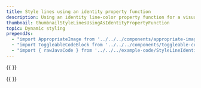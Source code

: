 ```yaml
---
title: Style lines using an identity property function
description: Using an identity line-color property function for a visualization.
thumbnail: thumbnailStyleLinesUsingAsIdentityPropertyFunction
topic: Dynamic styling
prependJs:
  - "import AppropriateImage from '../../../components/appropriate-image'"
  - "import ToggleableCodeBlock from '../../../components/toggleable-code-block'"
  - "import { rawJavaCode } from '../../../example-code/StyleLineIdentityPropertyActivity.js'"
---
```


{{
  <AppropriateImage imageId="exampleStyleLinesUsingAsIdentityPropertyFunction" />
}}

<!-- Any notes about this example would go here.  -->

{{
  <ToggleableCodeBlock 
    java={rawJavaCode}
  />
}}
